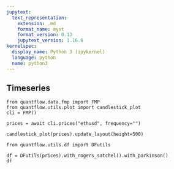 ```yaml
---
jupytext:
  text_representation:
    extension: .md
    format_name: myst
    format_version: 0.13
    jupytext_version: 1.16.6
kernelspec:
  display_name: Python 3 (ipykernel)
  language: python
  name: python3
---
```


## Timeseries

```{code-cell}
from quantflow.data.fmp import FMP
from quantflow.utils.plot import candlestick_plot
cli = FMP()
```

```{code-cell}
prices = await cli.prices("ethusd", frequency="")
```

```{code-cell}
candlestick_plot(prices).update_layout(height=500)
```

```{code-cell}
from quantflow.utils.df import DFutils

df = DFutils(prices).with_rogers_satchel().with_parkinson()
df
```

```{code-cell}

```
